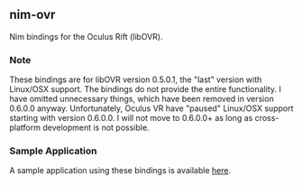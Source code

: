 ## nim-ovr

Nim bindings for the Oculus Rift (libOVR).

### Note

These bindings are for libOVR version 0.5.0.1, the "last" version with Linux/OSX support.
The bindings do not provide the entire functionality.
I have omitted unnecessary things, which have been removed in version 0.6.0.0 anyway.
Unfortunately, Oculus VR have "paused" Linux/OSX support starting with version 0.6.0.0.
I will not move to 0.6.0.0+ as long as cross-platform development is not possible.

### Sample Application

A sample application using these bindings is available [here](https://github.com/bluenote10/NimOculusRiftExample).
